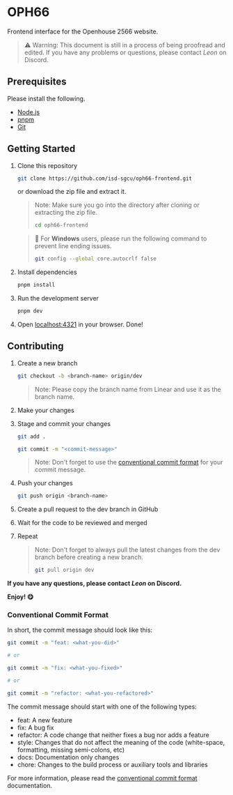 # OPH66

Frontend interface for the Openhouse 2566 website.

> ⚠️ Warning: This document is still in a process of being proofread and edited. If you have any problems or questions, please contact _Leon_ on Discord.

## Prerequisites

Please install the following.

- [Node.js](https://nodejs.org/en/)
- [pnpm](https://pnpm.io/)
- [Git](https://git-scm.com/)

## Getting Started

1. Clone this repository

   ```bash
   git clone https://github.com/isd-sgcu/oph66-frontend.git
   ```

   or download the zip file and extract it.

   > Note: Make sure you go into the directory after cloning or extracting the zip file.
   >
   > ```bash
   > cd oph66-frontend
   > ```

   > 📣 For **Windows** users, please run the following command to prevent line ending issues.
   >
   > ```bash
   > git config --global core.autocrlf false
   > ```

1. Install dependencies
   ```bash
   pnpm install
   ```
1. Run the development server
   ```bash
   pnpm dev
   ```
1. Open [localhost:4321](http://localhost:4321) in your browser. Done!

## Contributing

1. Create a new branch

   ```bash
   git checkout -b <branch-name> origin/dev
   ```

   > Note: Please copy the branch name from Linear and use it as the branch name.

1. Make your changes
1. Stage and commit your changes

   ```bash
   git add .

   git commit -m "<commit-message>"
   ```

   > Note: Don't forget to use the [conventional commit format](#conventional-commit-format) for your commit message.

1. Push your changes

   ```bash
   git push origin <branch-name>
   ```

1. Create a pull request to the dev branch in GitHub
1. Wait for the code to be reviewed and merged
1. Repeat

   > Note: Don't forget to always pull the latest changes from the dev branch before creating a new branch.
   >
   > ```bash
   > git pull origin dev
   > ```

**If you have any questions, please contact _Leon_ on Discord.**

**Enjoy! 😋**

### Conventional Commit Format

In short, the commit message should look like this:

```bash
git commit -m "feat: <what-you-did>"

# or

git commit -m "fix: <what-you-fixed>"

# or

git commit -m "refactor: <what-you-refactored>"
```

The commit message should start with one of the following types:

- feat: A new feature
- fix: A bug fix
- refactor: A code change that neither fixes a bug nor adds a feature
- style: Changes that do not affect the meaning of the code (white-space, formatting, missing semi-colons, etc)
- docs: Documentation only changes
- chore: Changes to the build process or auxiliary tools and libraries

For more information, please read the [conventional commit format](https://www.conventionalcommits.org/en/v1.0.0/) documentation.
